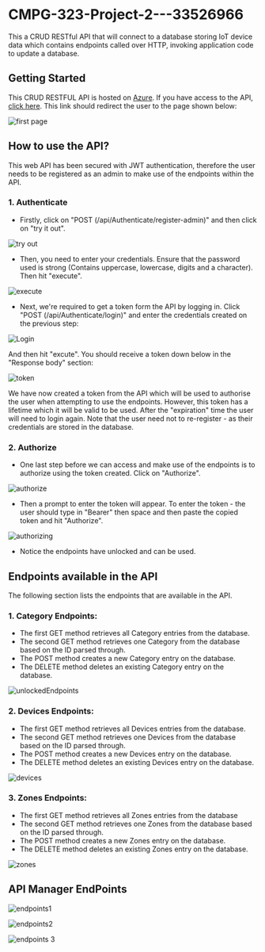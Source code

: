 # CMPG-323-Project-2---33526966
This a CRUD RESTful API that will connect to a database storing IoT device data which contains endpoints called over HTTP, invoking application code to update a database. 

## Getting Started
This CRUD RESTFUL API is hosted on [Azure](https://azure.com). If you have access to the API, [click here](https://apiproject2.azurewebsites.net/swagger/index.html). This link should redirect the user to the page shown below:

![first page](https://user-images.githubusercontent.com/81962930/189060433-2b80bb10-3c58-423d-bc56-3a273d9baa49.PNG)

## How to use the API?
This web API has been secured with JWT authentication, therefore the user needs to be registered as an admin to make use of the endpoints within the API. 

### 1. Authenticate
* Firstly, click on "POST (/api/Authenticate/register-admin)" and then click on "try it out".

![try out](https://user-images.githubusercontent.com/81962930/189084375-17fcc5aa-8fcc-4db7-84c1-8b81b3a4564c.PNG)

* Then, you need to enter your credentials. Ensure that the password used is strong (Contains uppercase, lowercase, digits and a character). Then hit "execute".

![execute](https://user-images.githubusercontent.com/81962930/189084740-6a69865c-3a32-4afc-a6af-51702244ebf3.PNG)

* Next, we're required to get a token form the API by logging in. Click "POST (/api/Authenticate/login)" and enter the credentials created on the previous step:

![Login](https://user-images.githubusercontent.com/81962930/189087868-76fa582d-f996-4d0a-97e1-cf83b17bcefa.PNG)

And then hit "excute". You should receive a token down below in the "Response body" section:

![token](https://user-images.githubusercontent.com/81962930/189086634-fe29449c-1e7b-4b24-b43a-e01cc71f57fa.PNG)

We have now created a token from the API which will be used to authorise the user when attempting to use the endpoints. However, this token has a lifetime which it will be valid to be used. After the "expiration" time the user will need to login again. Note that the user need not to re-register - as their credentials are stored in the database.

### 2. Authorize
* One last step before we can access and make use of the endpoints is to authorize using the token created. Click on "Authorize".

![authorize](https://user-images.githubusercontent.com/81962930/189092651-7ff63cc5-3bf1-4dca-899d-56e5abe68b3b.PNG)

* Then a prompt to enter the token will appear. To enter the token - the user should type in "Bearer" then space and then paste the copied token and hit "Authorize".

![authorizing](https://user-images.githubusercontent.com/81962930/189093041-b45fe5a5-8d29-4014-b6d1-8415c6294cdc.PNG)

* Notice the endpoints have unlocked and can be used.

## Endpoints available in the API
The following section lists the endpoints that are available in the API. 

### 1. Category Endpoints:
* The first GET method retrieves all Category entries from the database.
* The second GET method retrieves one Category from the database based on the ID parsed through.
* The POST method creates a new Category entry on the database.
* The DELETE method deletes an existing Category entry on the database.

![unlockedEndpoints](https://user-images.githubusercontent.com/81962930/189093311-d487b04c-8ff6-4a59-a684-a3f78f023af9.PNG)

### 2. Devices Endpoints:
* The first GET method retrieves all Devices entries from the database.
* The second GET method retrieves one Devices from the database based on the ID parsed through.
* The POST method creates a new Devices entry on the database.
* The DELETE method deletes an existing Devices entry on the database.

![devices](https://user-images.githubusercontent.com/81962930/189098624-45a682da-4f28-4eaa-a449-5a1a374e57c6.PNG)

### 3. Zones Endpoints:
* The first GET method retrieves all Zones entries from the database
* The second GET method retrieves one Zones from the database based on the ID parsed through.
* The POST method creates a new Zones entry on the database.
* The DELETE method deletes an existing Zones entry on the database.

![zones](https://user-images.githubusercontent.com/81962930/189098559-a276f247-a22d-4ab7-b6d0-89b96fa86864.PNG)

## API Manager EndPoints

![endpoints1](https://user-images.githubusercontent.com/81962930/189645707-28146317-bb1e-4bdf-9c8a-3507c678b0d3.PNG)

![endpoints2](https://user-images.githubusercontent.com/81962930/189645761-6e178549-68ac-4b72-99f5-9b70b53ed058.PNG)

![endpoints 3](https://user-images.githubusercontent.com/81962930/189645845-1c648a9e-ef9d-4f29-a39d-bc71ebd16057.PNG)
